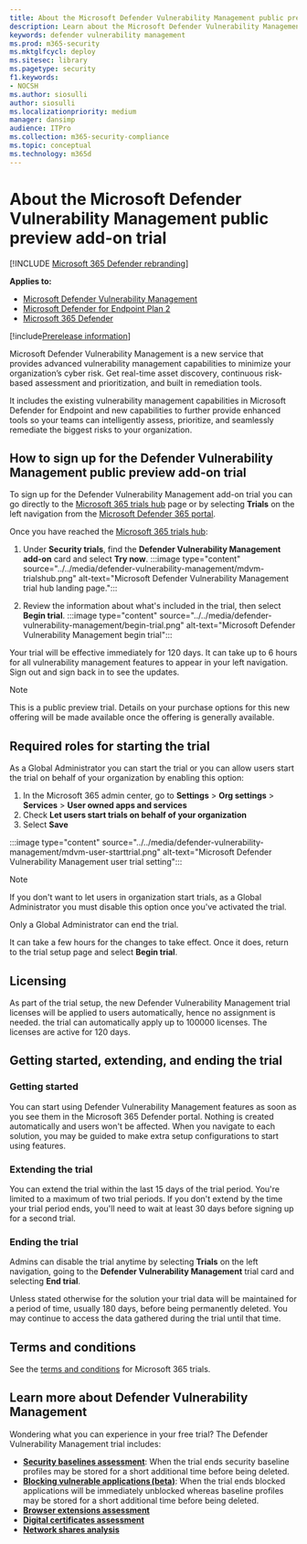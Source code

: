 ```yaml
---
title: About the Microsoft Defender Vulnerability Management public preview trial
description: Learn about the Microsoft Defender Vulnerability Management trial
keywords: defender vulnerability management
ms.prod: m365-security
ms.mktglfcycl: deploy
ms.sitesec: library
ms.pagetype: security
f1.keywords:
- NOCSH
ms.author: siosulli
author: siosulli
ms.localizationpriority: medium
manager: dansimp
audience: ITPro
ms.collection: m365-security-compliance 
ms.topic: conceptual
ms.technology: m365d
---
```


# About the Microsoft Defender Vulnerability Management public preview add-on trial

[!INCLUDE [Microsoft 365 Defender rebranding](../../includes/microsoft-defender.md)]

**Applies to:**

- [Microsoft Defender Vulnerability Management](../defender-vulnerability-management/index.yml)
- [Microsoft Defender for Endpoint Plan 2](https://go.microsoft.com/fwlink/p/?linkid=2154037)
- [Microsoft 365 Defender](https://go.microsoft.com/fwlink/?linkid=2118804)

[!include[Prerelease information](../../includes/prerelease.md)]

Microsoft Defender Vulnerability Management is a new service that provides advanced vulnerability management capabilities to minimize your organization’s cyber risk. Get real-time asset discovery, continuous risk-based assessment and prioritization, and built in remediation tools.

It includes the existing vulnerability management capabilities in Microsoft Defender for Endpoint and new capabilities to further provide enhanced tools so your teams can intelligently assess, prioritize, and seamlessly remediate the biggest risks to your organization.

## How to sign up for the Defender Vulnerability Management public preview add-on trial

To sign up for the Defender Vulnerability Management add-on trial you can go directly to the [Microsoft 365 trials hub](https://security.microsoft.com/trialHorizontalHub) page or by selecting **Trials** on the left navigation from the [Microsoft Defender 365 portal](https://security.microsoft.com/homepage).

Once you have reached the [Microsoft 365 trials hub](https://security.microsoft.com/trialHorizontalHub):

1. Under **Security trials**, find the **Defender Vulnerability Management add-on** card and select **Try now**.
:::image type="content" source="../../media/defender-vulnerability-management/mdvm-trialshub.png" alt-text="Microsoft Defender Vulnerability Management trial hub landing page.":::

2. Review the information about what's included in the trial, then select **Begin trial**.
:::image type="content" source="../../media/defender-vulnerability-management/begin-trial.png" alt-text="Microsoft Defender Vulnerability Management begin trial":::

Your trial will be effective immediately for 120 days. It can take up to 6 hours for all vulnerability management features to appear in your left navigation. Sign out and sign back in to see the updates.

> [!NOTE]
> This is a public preview trial. Details on your purchase options for this new offering will be made available once the offering is generally available.

## Required roles for starting the trial

As a Global Administrator you can start the trial or you can allow users start the trial on behalf of your organization by enabling this option:

1. In the Microsoft 365 admin center, go to **Settings** > **Org settings** > **Services** > **User owned apps and services**
2. Check **Let users start trials on behalf of your organization**
3. Select **Save**

:::image type="content" source="../../media/defender-vulnerability-management/mdvm-user-starttrial.png" alt-text="Microsoft Defender Vulnerability Management user trial setting":::

> [!NOTE]
> If you don't want to let users in organization start trials, as a Global Administrator you must disable this option once you've activated the trial.
>
> Only a Global Administrator can end the trial.

It can take a few hours for the changes to take effect. Once it does, return to the trial setup page and select **Begin trial**.

## Licensing

As part of the trial setup, the new Defender Vulnerability Management trial licenses will be applied to users automatically, hence no assignment is needed. the trial can automatically apply up to 100000 licenses. The licenses are active for 120 days.

## Getting started, extending, and ending the trial

### Getting started

You can start using Defender Vulnerability Management features as soon as you see them in the Microsoft 365 Defender portal. Nothing is created automatically and users won't be affected. When you navigate to each solution, you may be guided to make extra setup configurations to start using features.

### Extending the trial

You can extend the trial within the last 15 days of the trial period. You're limited to a maximum of two trial periods. If you don't extend by the time your trial period ends, you'll need to wait at least 30 days before signing up for a second trial.

### Ending the trial

Admins can disable the trial anytime by selecting **Trials** on the left navigation, going to the **Defender Vulnerability Management** trial card and selecting **End trial**.

Unless stated otherwise for the solution your trial data will be maintained for a period of time, usually 180 days, before being permanently deleted. You may continue to access the data gathered during the trial until that time.

## Terms and conditions

See the [terms and conditions](/legal/microsoft-365/microsoft-365-trial) for Microsoft 365 trials.

## Learn more about Defender Vulnerability Management

Wondering what you can experience in your free trial? The Defender Vulnerability Management trial includes:

- **[Security baselines assessment](tvm-security-baselines.md)**: When the trial ends security baseline profiles may be stored for a short additional time before being deleted.
- **[Blocking vulnerable applications (beta)](tvm-block-vuln-apps.md)**: When the trial ends blocked applications will be immediately unblocked whereas baseline profiles may be stored for a short additional time before being deleted.
- **[Browser extensions assessment](tvm-browser-extensions.md)**
- **[Digital certificates assessment](tvm-certificate-inventory.md)**
- **[Network shares analysis](tvm-network-share-assessment.md)**
